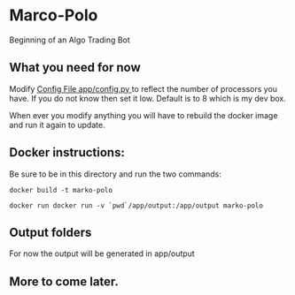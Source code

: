 # Marco-Polo
Beginning of an Algo Trading Bot

## What you need for now
Modify [Config File app/config.py ](app/config.py) to reflect the number of processors you have.  If you
do not know then set it low.  Default is to 8 which is my dev box. 

When ever you modify anything you will have to rebuild the docker image and run it again to update. 

## Docker instructions:
Be sure to be in this directory and run the two commands:   

```docker build -t marko-polo```   

```docker run docker run -v `pwd`/app/output:/app/output marko-polo```

## Output folders
For now the output will be generated in app/output

##  More to come later.